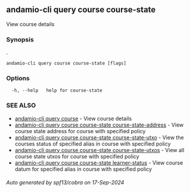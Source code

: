 ## andamio-cli query course course-state

View course details

### Synopsis

.

```
andamio-cli query course course-state [flags]
```

### Options

```
  -h, --help   help for course-state
```

### SEE ALSO

* [andamio-cli query course](andamio-cli_query_course.md.md)	 - View course details
* [andamio-cli query course course-state course-state-address](andamio-cli_query_course_course-state_course-state-address.md.md)	 - View course state address for course with specified policy
* [andamio-cli query course course-state course-state-utxo](andamio-cli_query_course_course-state_course-state-utxo.md.md)	 - View the courses status of specified alias in course with specified policy
* [andamio-cli query course course-state course-state-utxos](andamio-cli_query_course_course-state_course-state-utxos.md.md)	 - View all course state utxos for course with specified policy
* [andamio-cli query course course-state learner-status](andamio-cli_query_course_course-state_learner-status.md.md)	 - View course datum for specified alias in course with specified policy

###### Auto generated by spf13/cobra on 17-Sep-2024
